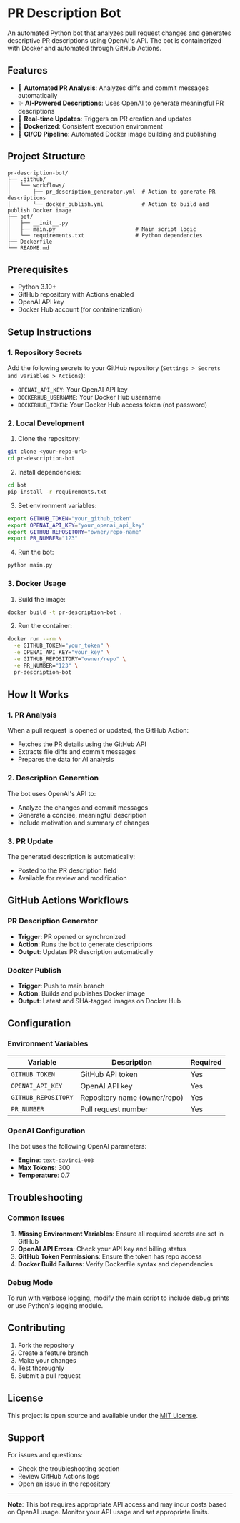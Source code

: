 # PR Description Bot

An automated Python bot that analyzes pull request changes and generates descriptive PR descriptions using OpenAI's API. The bot is containerized with Docker and automated through GitHub Actions.

## Features

- 🤖 **Automated PR Analysis**: Analyzes diffs and commit messages automatically
- ✨ **AI-Powered Descriptions**: Uses OpenAI to generate meaningful PR descriptions
- 🔄 **Real-time Updates**: Triggers on PR creation and updates
- 🐳 **Dockerized**: Consistent execution environment
- 🚀 **CI/CD Pipeline**: Automated Docker image building and publishing

## Project Structure

```
pr-description-bot/
├── .github/
│   └── workflows/
│       ├── pr_description_generator.yml  # Action to generate PR descriptions
│       └── docker_publish.yml            # Action to build and publish Docker image
├── bot/
│   ├── __init__.py
│   ├── main.py                         # Main script logic
│   └── requirements.txt                # Python dependencies
├── Dockerfile
└── README.md
```

## Prerequisites

- Python 3.10+
- GitHub repository with Actions enabled
- OpenAI API key
- Docker Hub account (for containerization)

## Setup Instructions

### 1. Repository Secrets

Add the following secrets to your GitHub repository (`Settings > Secrets and variables > Actions`):

- `OPENAI_API_KEY`: Your OpenAI API key
- `DOCKERHUB_USERNAME`: Your Docker Hub username
- `DOCKERHUB_TOKEN`: Your Docker Hub access token (not password)

### 2. Local Development

1. Clone the repository:
```bash
git clone <your-repo-url>
cd pr-description-bot
```

2. Install dependencies:
```bash
cd bot
pip install -r requirements.txt
```

3. Set environment variables:
```bash
export GITHUB_TOKEN="your_github_token"
export OPENAI_API_KEY="your_openai_api_key"
export GITHUB_REPOSITORY="owner/repo-name"
export PR_NUMBER="123"
```

4. Run the bot:
```bash
python main.py
```

### 3. Docker Usage

1. Build the image:
```bash
docker build -t pr-description-bot .
```

2. Run the container:
```bash
docker run --rm \
  -e GITHUB_TOKEN="your_token" \
  -e OPENAI_API_KEY="your_key" \
  -e GITHUB_REPOSITORY="owner/repo" \
  -e PR_NUMBER="123" \
  pr-description-bot
```

## How It Works

### 1. PR Analysis
When a pull request is opened or updated, the GitHub Action:
- Fetches the PR details using the GitHub API
- Extracts file diffs and commit messages
- Prepares the data for AI analysis

### 2. Description Generation
The bot uses OpenAI's API to:
- Analyze the changes and commit messages
- Generate a concise, meaningful description
- Include motivation and summary of changes

### 3. PR Update
The generated description is automatically:
- Posted to the PR description field
- Available for review and modification

## GitHub Actions Workflows

### PR Description Generator
- **Trigger**: PR opened or synchronized
- **Action**: Runs the bot to generate descriptions
- **Output**: Updates PR description automatically

### Docker Publish
- **Trigger**: Push to main branch
- **Action**: Builds and publishes Docker image
- **Output**: Latest and SHA-tagged images on Docker Hub

## Configuration

### Environment Variables

| Variable | Description | Required |
|----------|-------------|----------|
| `GITHUB_TOKEN` | GitHub API token | Yes |
| `OPENAI_API_KEY` | OpenAI API key | Yes |
| `GITHUB_REPOSITORY` | Repository name (owner/repo) | Yes |
| `PR_NUMBER` | Pull request number | Yes |

### OpenAI Configuration

The bot uses the following OpenAI parameters:
- **Engine**: `text-davinci-003`
- **Max Tokens**: 300
- **Temperature**: 0.7

## Troubleshooting

### Common Issues

1. **Missing Environment Variables**: Ensure all required secrets are set in GitHub
2. **OpenAI API Errors**: Check your API key and billing status
3. **GitHub Token Permissions**: Ensure the token has repo access
4. **Docker Build Failures**: Verify Dockerfile syntax and dependencies

### Debug Mode

To run with verbose logging, modify the main script to include debug prints or use Python's logging module.

## Contributing

1. Fork the repository
2. Create a feature branch
3. Make your changes
4. Test thoroughly
5. Submit a pull request

## License

This project is open source and available under the [MIT License](LICENSE).

## Support

For issues and questions:
- Check the troubleshooting section
- Review GitHub Actions logs
- Open an issue in the repository

---

**Note**: This bot requires appropriate API access and may incur costs based on OpenAI usage. Monitor your API usage and set appropriate limits.
